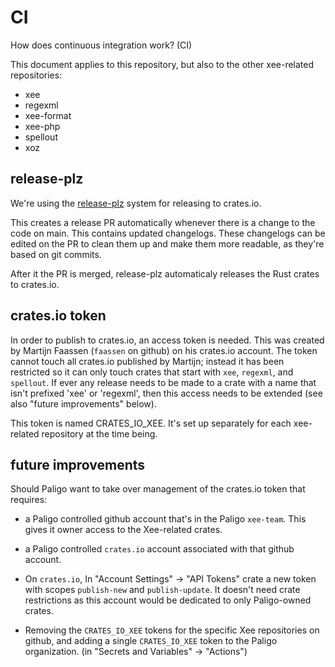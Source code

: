 # CI

How does continuous integration work? (CI)

This document applies to this repository, but also to the other xee-related
repositories:

- xee
- regexml
- xee-format
- xee-php
- spellout
- xoz

## release-plz

We're using the [release-plz](https://release-plz.dev/) system for releasing to
crates.io.

This creates a release PR automatically whenever there is a change to the code
on main. This contains updated changelogs. These changelogs can be edited on
the PR to clean them up and make them more readable, as they're based on git
commits.

After it the PR is merged, release-plz automaticaly releases the Rust crates to
crates.io.

## crates.io token

In order to publish to crates.io, an access token is needed. This was created
by Martijn Faassen (`faassen` on github) on his crates.io account. The token
cannot touch all crates.io published by Martijn; instead it has been restricted
so it can only touch crates that start with `xee`, `regexml`, and `spellout`.
If ever any release needs to be made to a crate with a name that isn't prefixed
'xee' or 'regexml', then this access needs to be extended (see also "future
improvements" below).

This token is named CRATES_IO_XEE. It's set up separately for each xee-related
repository at the time being. 

## future improvements

Should Paligo want to take over management of the crates.io token that
requires:

- a Paligo controlled github account that's in the Paligo `xee-team`. This
  gives it owner access to the Xee-related crates.

- a Paligo controlled `crates.io` account associated with that github account.

- On `crates.io`, In "Account Settings" -> "API Tokens" crate a new token with
  scopes `publish-new` and `publish-update`. It doesn't need crate restrictions
  as this account would be dedicated to only Paligo-owned crates.

- Removing the `CRATES_IO_XEE` tokens for the specific Xee repositories on
  github, and adding a single `CRATES_IO_XEE` token to the Paligo organization.
  (in "Secrets and Variables" -> "Actions")



